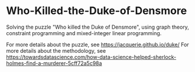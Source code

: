 # Who-Killed-the-Duke-of-Densmore

Solving the puzzle "Who killed the Duke of Densmore", using graph theory, constraint programming and mixed-integer linear programming.

For more details about the puzzle, see https://jacquerie.github.io/duke/
For more details about the methodology, see https://towardsdatascience.com/how-data-science-helped-sherlock-holmes-find-a-murderer-5cff72a5c98a
